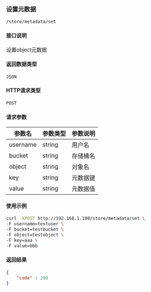 ### 设置元数据
`/store/metadata/set`

#### 接口说明
设置object元数据

#### 返回数据类型
`JSON`

#### HTTP请求类型
`POST`

#### 请求参数
|参数名|参数类型|参数说明|
|--|--|--|
|username|string|用户名|
|bucket|string|存储桶名|
|object|string|对象名|
|key|string|元数据键|
|value|string|元数据值|

#### 使用示例
```sh
curl -XPOST http://192.168.1.100/store/metadata/set \
-F username=testuser \
-F bucket=testbucket \
-F object=testobject \
-F key=aaa \
-F value=bbb
```

#### 返回结果
```json
{
    "code" : 200
}
```